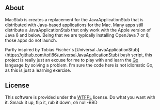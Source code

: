 About
-----
MacStub is creates a replacement for the JavaApplicationStub that is distributed with Java-based applications for the Mac.  Many apps still distribute a JavaApplicationStub that only work with the Apple version of Java 6 and below.  Being that we are typically installing OpenJava 7 or 8, those apps do not launch.

Partly inspired by Tobias Fischer's [Universal JavaApplicationStub] (https://github.com/tofi86/universalJavaApplicationStub) bash script, this project is really just an excuse for me to play with and learn the [Go](http://golang.org/) language by solving a problem.  I'm sure the code here is not idiomatic Go, as this is just a learning exercise.

License
-------
This software is provided under the [WTFPL](http://www.wtfpl.net/) license.  Do what you want with it.  Smack it up, flip it, rub it down, oh no! -BBD
